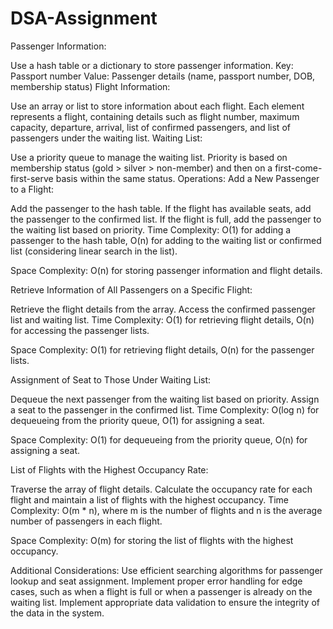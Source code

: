 # DSA-Assignment

Passenger Information:

Use a hash table or a dictionary to store passenger information.
Key: Passport number
Value: Passenger details (name, passport number, DOB, membership status)
Flight Information:

Use an array or list to store information about each flight.
Each element represents a flight, containing details such as flight number, maximum capacity, departure, arrival, list of confirmed passengers, and list of passengers under the waiting list.
Waiting List:

Use a priority queue to manage the waiting list.
Priority is based on membership status (gold > silver > non-member) and then on a first-come-first-serve basis within the same status.
Operations:
Add a New Passenger to a Flight:

Add the passenger to the hash table.
If the flight has available seats, add the passenger to the confirmed list.
If the flight is full, add the passenger to the waiting list based on priority.
Time Complexity: O(1) for adding a passenger to the hash table, O(n) for adding to the waiting list or confirmed list (considering linear search in the list).

Space Complexity: O(n) for storing passenger information and flight details.

Retrieve Information of All Passengers on a Specific Flight:

Retrieve the flight details from the array.
Access the confirmed passenger list and waiting list.
Time Complexity: O(1) for retrieving flight details, O(n) for accessing the passenger lists.

Space Complexity: O(1) for retrieving flight details, O(n) for the passenger lists.

Assignment of Seat to Those Under Waiting List:

Dequeue the next passenger from the waiting list based on priority.
Assign a seat to the passenger in the confirmed list.
Time Complexity: O(log n) for dequeueing from the priority queue, O(1) for assigning a seat.

Space Complexity: O(1) for dequeueing from the priority queue, O(n) for assigning a seat.

List of Flights with the Highest Occupancy Rate:

Traverse the array of flight details.
Calculate the occupancy rate for each flight and maintain a list of flights with the highest occupancy.
Time Complexity: O(m * n), where m is the number of flights and n is the average number of passengers in each flight.

Space Complexity: O(m) for storing the list of flights with the highest occupancy.

Additional Considerations:
Use efficient searching algorithms for passenger lookup and seat assignment.
Implement proper error handling for edge cases, such as when a flight is full or when a passenger is already on the waiting list.
Implement appropriate data validation to ensure the integrity of the data in the system.
